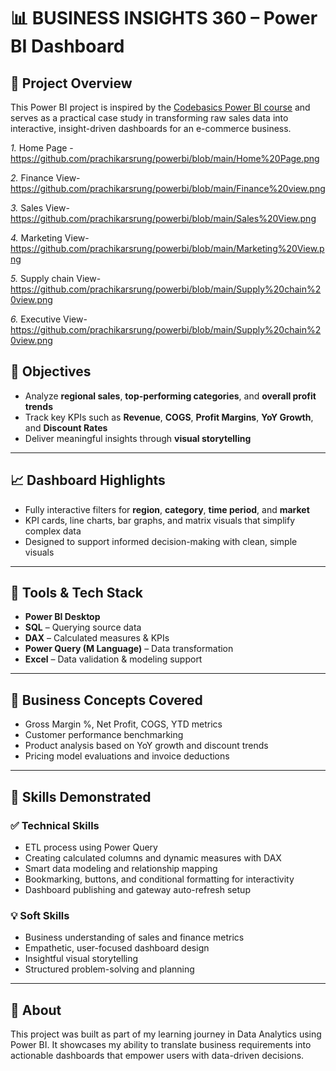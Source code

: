 # 📊 BUSINESS INSIGHTS 360 – Power BI Dashboard

## 📁 Project Overview

This Power BI project is inspired by the [Codebasics Power BI course](https://www.codebasics.io/) and serves as a practical case study in transforming raw sales data into interactive, insight-driven dashboards for an e-commerce business.

*1.* Home Page -https://github.com/prachikarsrung/powerbi/blob/main/Home%20Page.png

*2.* Finance View-https://github.com/prachikarsrung/powerbi/blob/main/Finance%20view.png

*3.* Sales View-https://github.com/prachikarsrung/powerbi/blob/main/Sales%20View.png

*4.* Marketing View-https://github.com/prachikarsrung/powerbi/blob/main/Marketing%20View.png

*5.* Supply chain View-https://github.com/prachikarsrung/powerbi/blob/main/Supply%20chain%20view.png

*6.* Executive View-https://github.com/prachikarsrung/powerbi/blob/main/Supply%20chain%20view.png



## 🎯 Objectives

- Analyze **regional sales**, **top-performing categories**, and **overall profit trends**
- Track key KPIs such as **Revenue**, **COGS**, **Profit Margins**, **YoY Growth**, and **Discount Rates**
- Deliver meaningful insights through **visual storytelling**

---

## 📈 Dashboard Highlights

- Fully interactive filters for **region**, **category**, **time period**, and **market**
- KPI cards, line charts, bar graphs, and matrix visuals that simplify complex data
- Designed to support informed decision-making with clean, simple visuals

---

## 🔧 Tools & Tech Stack

- **Power BI Desktop**
- **SQL** – Querying source data
- **DAX** – Calculated measures & KPIs
- **Power Query (M Language)** – Data transformation
- **Excel** – Data validation & modeling support

---

## 💼 Business Concepts Covered

- Gross Margin %, Net Profit, COGS, YTD metrics
- Customer performance benchmarking
- Product analysis based on YoY growth and discount trends
- Pricing model evaluations and invoice deductions

---

## 🧠 Skills Demonstrated

### ✅ Technical Skills
- ETL process using Power Query
- Creating calculated columns and dynamic measures with DAX
- Smart data modeling and relationship mapping
- Bookmarking, buttons, and conditional formatting for interactivity
- Dashboard publishing and gateway auto-refresh setup

### 💡 Soft Skills
- Business understanding of sales and finance metrics
- Empathetic, user-focused dashboard design
- Insightful visual storytelling
- Structured problem-solving and planning



---

## 🚀 About

This project was built as part of my learning journey in Data Analytics using Power BI. It showcases my ability to translate business requirements into actionable dashboards that empower users with data-driven decisions.
